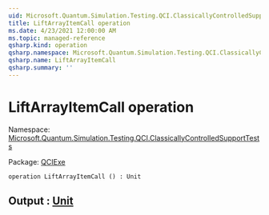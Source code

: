 ```yaml
---
uid: Microsoft.Quantum.Simulation.Testing.QCI.ClassicallyControlledSupportTests.LiftArrayItemCall
title: LiftArrayItemCall operation
ms.date: 4/23/2021 12:00:00 AM
ms.topic: managed-reference
qsharp.kind: operation
qsharp.namespace: Microsoft.Quantum.Simulation.Testing.QCI.ClassicallyControlledSupportTests
qsharp.name: LiftArrayItemCall
qsharp.summary: ''
---
```


# LiftArrayItemCall operation

Namespace: [Microsoft.Quantum.Simulation.Testing.QCI.ClassicallyControlledSupportTests](xref:Microsoft.Quantum.Simulation.Testing.QCI.ClassicallyControlledSupportTests)

Package: [QCIExe](https://nuget.org/packages/QCIExe)




```qsharp
operation LiftArrayItemCall () : Unit
```


## Output : [Unit](xref:microsoft.quantum.qsharp.valueliterals#unit-literal)

